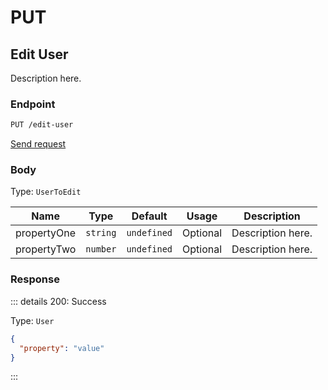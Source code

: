 # PUT

## Edit User

Description here.

### Endpoint

```sh
PUT /edit-user
```

[Send request](https://hopp.sh/r/RhtmRWywdrvY '/edit-user')

### Body

Type: `UserToEdit`

| Name        | Type     | Default     | Usage    | Description       |
| ----------- | -------- | ----------- | -------- | ----------------- |
| propertyOne | `string` | `undefined` | Optional | Description here. |
| propertyTwo | `number` | `undefined` | Optional | Description here. |

### Response

::: details 200: Success

Type: `User`

```json
{
  "property": "value"
}
```

:::
